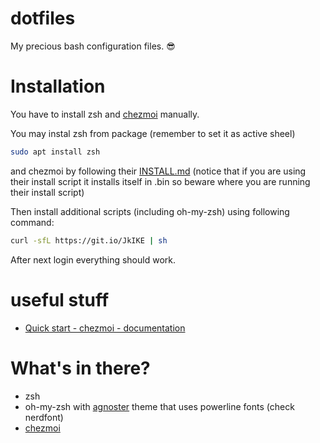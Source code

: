 dotfiles
=============
My precious bash configuration files. :sunglasses:

# Installation

You have to install zsh and [chezmoi](https://github.com/twpayne/chezmoi) manually.

You may instal zsh from package (remember to set it as active sheel)
```sh
sudo apt install zsh
```
and chezmoi by following their [INSTALL.md](https://github.com/twpayne/chezmoi/blob/master/docs/INSTALL.md) (notice that if you are using their install script it installs itself in .bin so beware where you are running their install script)

Then install additional scripts (including oh-my-zsh) using following command:

```sh
curl -sfL https://git.io/JkIKE | sh
```

After next login everything should work.

# useful stuff
* [Quick start - chezmoi - documentation](https://www.chezmoi.io/quick-start/)

# What's in there?

* zsh
* oh-my-zsh with [agnoster](https://github.com/agnoster/agnoster-zsh-theme) theme that uses powerline fonts (check nerdfont)
* [chezmoi](https://github.com/twpayne/chezmoi)
